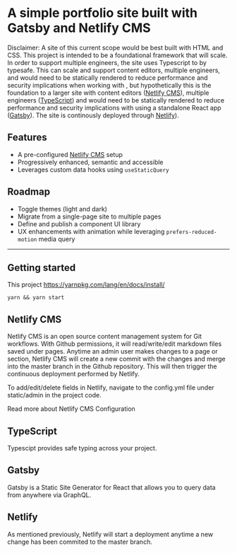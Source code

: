 # A simple portfolio site built with Gatsby and Netlify CMS

Disclaimer: A site of this current scope would be best built with HTML and CSS. This project is intended to be a foundational framework that will scale. In order to support multiple engineers, the site uses Typescript to by typesafe. This can scale and support content editors, multiple engineers, and would need to be statically rendered to reduce performance and security implications when working with , but hypothetically this is the foundation to a larger site with content editors ([Netlify CMS](#netlify-cms)), multiple engineers ([TypeScript](#typescript)) and would need to be statically rendered to reduce performance and security implications with using a standalone React app ([Gatsby](#gatsby)). The site is continously deployed through [Netlify](#netlify)).

## Features

- A pre-configured [Netlify CMS](https://www.netlifycms.org/) setup   
- Progressively enhanced, semantic and accessible
- Leverages custom data hooks using `useStaticQuery` 

## Roadmap

- Toggle themes (light and dark)
- Migrate from a single-page site to multiple pages
- Define and publish a component UI library
- UX enhancements with animation while leveraging `prefers-reduced-motion` media query

---

## Getting started

This project https://yarnpkg.com/lang/en/docs/install/
```
yarn && yarn start
```

## Netlify CMS

Netlify CMS is an open source content management system for Git workflows. With Github permissions, it will read/write/edit markdown files saved under pages. Anytime an admin user makes changes to a page or section, Netlify CMS will create a new commit with the changes and merge into the master branch in the Github repository. This will then trigger the continuous deployment performed by Netlify.

To add/edit/delete fields in Netlify, navigate to the config.yml file under static/admin in the project code.

Read more about Netlify CMS Configuration

## TypeScript

Typescipt provides safe typing across your project.

## Gatsby

Gatsby is a Static Site Generator for React that allows you to query data from anywhere via GraphQL.

## Netlify

As mentioned previously, Netlify will start a deployment anytime a new change has been commited to the master branch.


